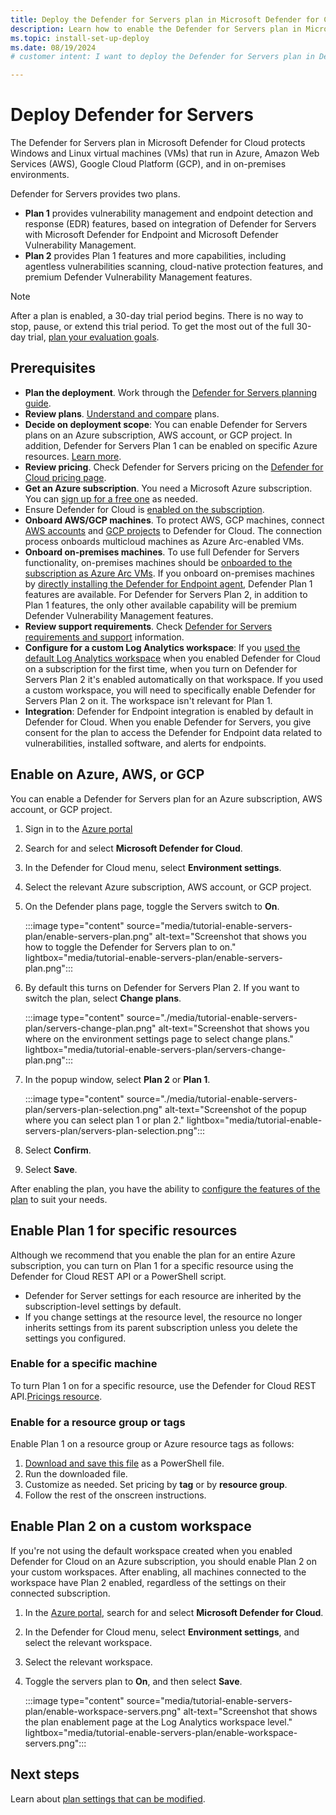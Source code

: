 ```yaml
---
title: Deploy the Defender for Servers plan in Microsoft Defender for Cloud
description: Learn how to enable the Defender for Servers plan in Microsoft Defender for Cloud.
ms.topic: install-set-up-deploy
ms.date: 08/19/2024
# customer intent: I want to deploy the Defender for Servers plan in Defender for Cloud so that I can protect connected machines and reduce security risk.

---
```


# Deploy Defender for Servers

The Defender for Servers plan in Microsoft Defender for Cloud protects Windows and Linux virtual machines (VMs) that run in Azure, Amazon Web Services (AWS), Google Cloud Platform (GCP), and in on-premises environments.

Defender for Servers provides two plans. 

- **Plan 1** provides vulnerability management and endpoint detection and response (EDR) features, based on integration of Defender for Servers with Microsoft Defender for Endpoint and Microsoft Defender Vulnerability Management.
- **Plan 2** provides Plan 1 features and more capabilities, including agentless vulnerabilities scanning, cloud-native protection features, and premium Defender Vulnerability Management features.

> [!NOTE]
> After a plan is enabled, a 30-day trial period begins. There is no way to stop, pause, or extend this trial period. To get the most out of the full 30-day trial, [plan your evaluation goals](plan-defender-for-servers.md).

## Prerequisites

- **Plan the deployment**. Work through the [Defender for Servers planning guide](plan-defender-for-servers.md).
- **Review plans**. [Understand and compare](defender-for-servers-overview.md) plans.
- **Decide on deployment scope**: You can enable Defender for Servers plans on an Azure subscription, AWS account, or GCP project. In addition, Defender for Servers Plan 1 can be enabled on specific Azure resources. [Learn more](defender-for-servers-overview.md#enabling-plans).
- **Review pricing**. Check Defender for Servers pricing on the [Defender for Cloud pricing page](https://azure.microsoft.com/pricing/details/defender-for-cloud/).
- **Get an Azure subscription**. You need a Microsoft Azure subscription. You can [sign up for a free one](https://azure.microsoft.com/pricing/free-trial/) as needed.
- Ensure Defender for Cloud is [enabled on the subscription](connect-azure-subscription.md).
- **Onboard AWS/GCP machines**. To protect AWS, GCP machines, connect [AWS accounts](quickstart-onboard-aws.md) and [GCP projects](quickstart-onboard-gcp.md) to Defender for Cloud. The connection process onboards multicloud machines as Azure Arc-enabled VMs.
- **Onboard on-premises machines**. To use full Defender for Servers functionality, on-premises machines should be [onboarded to the subscription as Azure Arc VMs](quickstart-onboard-machines.md). If you onboard on-premises machines by [directly installing the Defender for Endpoint agent](onboard-machines-with-defender-for-endpoint.md), Defender Plan 1 features are available. For Defender for Servers Plan 2, in addition to Plan 1 features, the only other available capability will be premium Defender Vulnerability Management features.
- **Review support requirements**. Check [Defender for Servers requirements and support](support-matrix-defender-for-servers.md) information.
- **Configure for a custom Log Analytics workspace**: If you [used the default Log Analytics workspace](plan-defender-for-servers-data-workspace.md) when you enabled Defender for Cloud on a subscription for the first time, when you turn on Defender for Servers Plan 2 it's enabled automatically on that workspace. If you used a custom workspace, you will need to specifically enable Defender for Servers Plan 2 on it. The workspace isn't relevant for Plan 1.
- **Integration**: Defender for Endpoint integration is enabled by default in Defender for Cloud. When you enable Defender for Servers, you give consent for the plan to access the Defender for Endpoint data related to vulnerabilities, installed software, and alerts for endpoints.

## Enable on Azure, AWS, or GCP

You can enable a Defender for Servers plan for an Azure subscription, AWS account, or GCP project. 

1. Sign in to the [Azure portal](https://portal.azure.com)

1. Search for and select **Microsoft Defender for Cloud**.

1. In the Defender for Cloud menu, select **Environment settings**.

1. Select the relevant Azure subscription, AWS account, or GCP project.

1. On the Defender plans page, toggle the Servers switch to **On**.

    :::image type="content" source="media/tutorial-enable-servers-plan/enable-servers-plan.png" alt-text="Screenshot that shows you how to toggle the Defender for Servers plan to on." lightbox="media/tutorial-enable-servers-plan/enable-servers-plan.png":::

1. By default this turns on Defender for Servers Plan 2. If you want to switch the plan, select **Change plans**.

    :::image type="content" source="./media/tutorial-enable-servers-plan/servers-change-plan.png" alt-text="Screenshot that shows you where on the environment settings page to select change plans." lightbox="media/tutorial-enable-servers-plan/servers-change-plan.png":::

1. In the popup window, select **Plan 2** or **Plan 1**.

    :::image type="content" source="./media/tutorial-enable-servers-plan/servers-plan-selection.png" alt-text="Screenshot of the popup where you can select plan 1 or plan 2." lightbox="media/tutorial-enable-servers-plan/servers-plan-selection.png":::

1. Select **Confirm**.

1. Select **Save**.

After enabling the plan, you have the ability to [configure the features of the plan](configure-servers-coverage.md) to suit your needs.

## Enable Plan 1 for specific resources

Although we recommend that you enable the plan for an entire Azure subscription, you can turn on Plan 1 for a specific resource using the Defender for Cloud REST API or a PowerShell script.

-  Defender for Server settings for each resource are inherited by the subscription-level settings by default.
- If you change settings at the resource level, the resource no longer inherits settings from its parent subscription unless you delete the settings you configured.

### Enable for a specific machine

To turn Plan 1 on for a specific resource, use the Defender for Cloud REST API.[Pricings resource](/rest/api/defenderforcloud/pricings).

### Enable for a resource group or tags

Enable Plan 1 on a resource group or Azure resource tags as follows:

1. [Download and save this file](https://github.com/Azure/Microsoft-Defender-for-Cloud/tree/main/Powershell%20scripts/Defender%20for%20Servers%20on%20resource%20level) as a PowerShell file.
1. Run the downloaded file.
1. Customize as needed. Set pricing by **tag** or by **resource group**.
1. Follow the rest of the onscreen instructions.


## Enable Plan 2 on a custom workspace

If you're not using the default workspace created when you enabled Defender for Cloud on an Azure subscription, you should enable Plan 2 on your custom workspaces. After enabling, all machines connected to the workspace have Plan 2 enabled, regardless of the settings on their connected subscription.

1. In the [Azure portal](https://portal.azure.com), search for and select **Microsoft Defender for Cloud**.

1. In the Defender for Cloud menu, select **Environment settings**, and select the relevant workspace.

1. Select the relevant workspace.

1. Toggle the servers plan to **On**, and then select **Save**.

    :::image type="content" source="media/tutorial-enable-servers-plan/enable-workspace-servers.png" alt-text="Screenshot that shows the plan enablement page at the Log Analytics workspace level." lightbox="media/tutorial-enable-servers-plan/enable-workspace-servers.png":::



## Next steps

Learn about [plan settings that can be modified](configure-servers-coverage.md).
